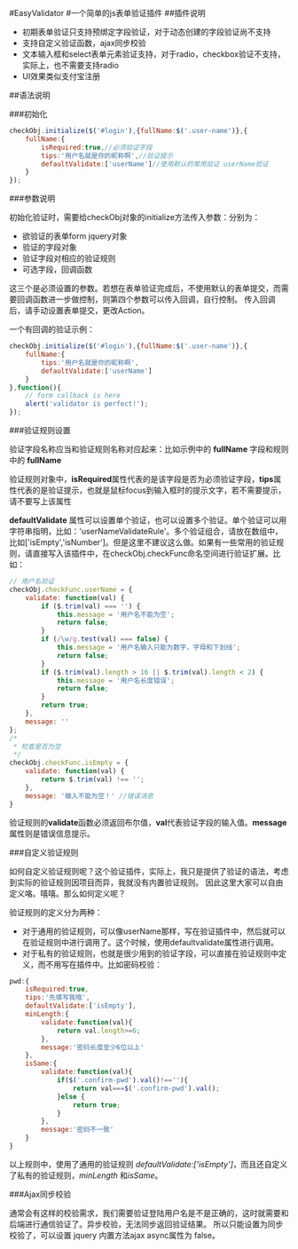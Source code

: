 #EasyValidator
#一个简单的js表单验证插件
##插件说明
* 初期表单验证只支持预绑定字段验证，对于动态创建的字段验证尚不支持
* 支持自定义验证函数，ajax同步校验
* 文本输入框和select表单元素验证支持，对于radio，checkbox验证不支持，实际上，也不需要支持radio
* UI效果类似支付宝注册

##语法说明

###初始化

```javascript
checkObj.initialize($('#login'),{fullName:$('.user-name')},{
    fullName:{
        isRequired:true,//必须验证字段
        tips:'用户名就是你的昵称啊',//验证提示
        defaultValidate:['userName']//使用默认的常用验证 userName验证
    }
});
```
###参数说明

初始化验证时，需要给checkObj对象的initialize方法传入参数：分别为：

* 欲验证的表单form jquery对象
* 验证的字段对象
* 验证字段对相应的验证规则
* 可选字段，回调函数

这三个是必须设置的参数。若想在表单验证完成后，不使用默认的表单提交，而需要回调函数进一步做控制，则第四个参数可以传入回调，自行控制。
传入回调后，请手动设置表单提交，更改Action。

一个有回调的验证示例：

```javascript
checkObj.initialize($('#login'),{fullName:$('.user-name')},{
    fullName:{
        tips:'用户名就是你的昵称啊',
        defaultValidate:['userName']
    }
},function(){
    // form callback is here
    alert('validator is perfect!');
});
```
###验证规则设置

验证字段名称应当和验证规则名称对应起来：比如示例中的 **fullName** 字段和规则中的 **fullName**

验证规则对象中，**isRequired**属性代表的是该字段是否为必须验证字段，**tips**属性代表的是验证提示，也就是鼠标focus到输入框时的提示文字，若不需要提示，请不要写上该属性

**defaultValidate** 属性可以设置单个验证，也可以设置多个验证。单个验证可以用字符串指明，比如：'userNameValidateRule'。多个验证组合，请放在数组中，比如['isEmpty','isNumber']。但是这里不建议这么做。如果有一些常用的验证规则，请直接写入该插件中，在checkObj.checkFunc命名空间进行验证扩展。比如：

```javascript
// 用户名验证
checkObj.checkFunc.userName = {
    validate: function(val) {
        if ($.trim(val) === '') {
            this.message = '用户名不能为空';
            return false;
        }
        if (/\w/g.test(val) === false) {
            this.message = '用户名输入只能为数字，字母和下划线';
            return false;
        }
        if ($.trim(val).length > 16 || $.trim(val).length < 2) {
            this.message = '用户名长度错误';
            return false;
        }
        return true;
    },
    message: ''
};
/*
 * 检查是否为空
 */
checkObj.checkFunc.isEmpty = {
    validate: function(val) {
        return $.trim(val) !== '';
    },
    message: '输入不能为空！' //错误消息
}
```

验证规则的**validate**函数必须返回布尔值，**val**代表验证字段的输入值。**message**属性则是错误信息提示。

###自定义验证规则

如何自定义验证规则呢？这个验证插件，实际上，我只是提供了验证的语法，考虑到实际的验证规则因项目而异，我就没有内置验证规则。
因此这里大家可以自由定义咯。嘻嘻。那么如何定义呢？

验证规则的定义分为两种：
* 对于通用的验证规则，可以像userName那样，写在验证插件中，然后就可以在验证规则中进行调用了。这个时候，使用defaultvalidate属性进行调用。
* 对于私有的验证规则，也就是很少用到的验证字段，可以直接在验证规则中定义，而不用写在插件中。比如密码校验：

```javascript
pwd:{
    isRequired:true,
    tips:'先填写我哦',
    defaultValidate:['isEmpty'],
    minLength:{
        validate:function(val){
            return val.length>=6;
        },
        message:'密码长度至少6位以上'
    },
    isSame:{
        validate:function(val){
            if($('.confirm-pwd').val()!==''){
                return val===$('.confirm-pwd').val();
            }else {
                return true;
            }
        },
        message:'密码不一致'
    }
}
```
以上规则中，使用了通用的验证规则 *defaultValidate:['isEmpty']*，而且还自定义了私有的验证规则，*minLength* 和*isSame*。

###Ajax同步校验

通常会有这样的校验需求，我们需要验证登陆用户名是不是正确的，这时就需要和后端进行通信验证了。异步校验，无法同步返回验证结果。
所以只能设置为同步校验了，可以设置 jquery 内置方法ajax async属性为 false。



